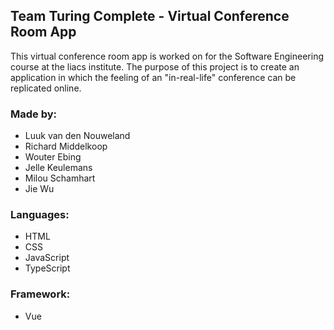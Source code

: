 ## Team Turing Complete - Virtual Conference Room App

This virtual conference room app is worked on for the Software Engineering course at the liacs institute. The purpose of this project is to create an application in which the feeling of an "in-real-life" conference can be replicated online.

### Made by:
* Luuk van den Nouweland
* Richard Middelkoop
* Wouter Ebing
* Jelle Keulemans
* Milou Schamhart
* Jie Wu

### Languages:
* HTML
* CSS
* JavaScript
* TypeScript

### Framework:
* Vue
